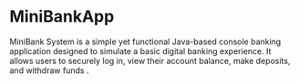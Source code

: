 # MiniBankApp
MiniBank System is a simple yet functional Java-based console banking application designed to simulate a basic digital banking experience. It allows users to securely log in, view their account balance, make deposits, and withdraw funds .
